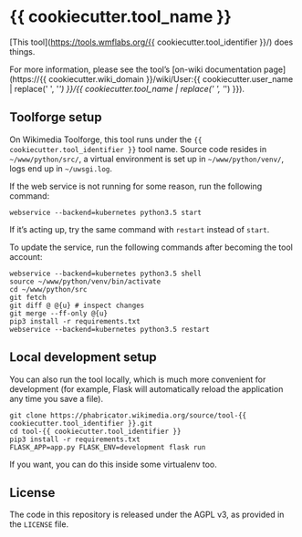 # {{ cookiecutter.tool_name }}

[This tool](https://tools.wmflabs.org/{{ cookiecutter.tool_identifier }}/) does things.

For more information,
please see the tool’s [on-wiki documentation page](https://{{ cookiecutter.wiki_domain }}/wiki/User:{{ cookiecutter.user_name | replace(' ', '_') }}/{{ cookiecutter.tool_name | replace(' ', '_') }}).

## Toolforge setup

On Wikimedia Toolforge, this tool runs under the `{{ cookiecutter.tool_identifier }}` tool name.
Source code resides in `~/www/python/src/`,
a virtual environment is set up in `~/www/python/venv/`,
logs end up in `~/uwsgi.log`.

If the web service is not running for some reason, run the following command:
```
webservice --backend=kubernetes python3.5 start
```
If it’s acting up, try the same command with `restart` instead of `start`.

To update the service, run the following commands after becoming the tool account:
```
webservice --backend=kubernetes python3.5 shell
source ~/www/python/venv/bin/activate
cd ~/www/python/src
git fetch
git diff @ @{u} # inspect changes
git merge --ff-only @{u}
pip3 install -r requirements.txt
webservice --backend=kubernetes python3.5 restart
```

## Local development setup

You can also run the tool locally, which is much more convenient for development
(for example, Flask will automatically reload the application any time you save a file).

```
git clone https://phabricator.wikimedia.org/source/tool-{{ cookiecutter.tool_identifier }}.git
cd tool-{{ cookiecutter.tool_identifier }}
pip3 install -r requirements.txt
FLASK_APP=app.py FLASK_ENV=development flask run
```

If you want, you can do this inside some virtualenv too.

## License

The code in this repository is released under the AGPL v3, as provided in the `LICENSE` file.
